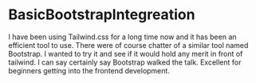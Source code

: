 # BasicBootstrapIntegreation
I have been using Tailwind.css for a long time now and it has been an efficient tool to use. There were of course chatter of a similar tool named Bootstrap. I wanted to try it and see if it would hold any merit in front of tailwind. I can say certainly say Bootstrap walked the talk. Excellent for beginners getting into the frontend development.
